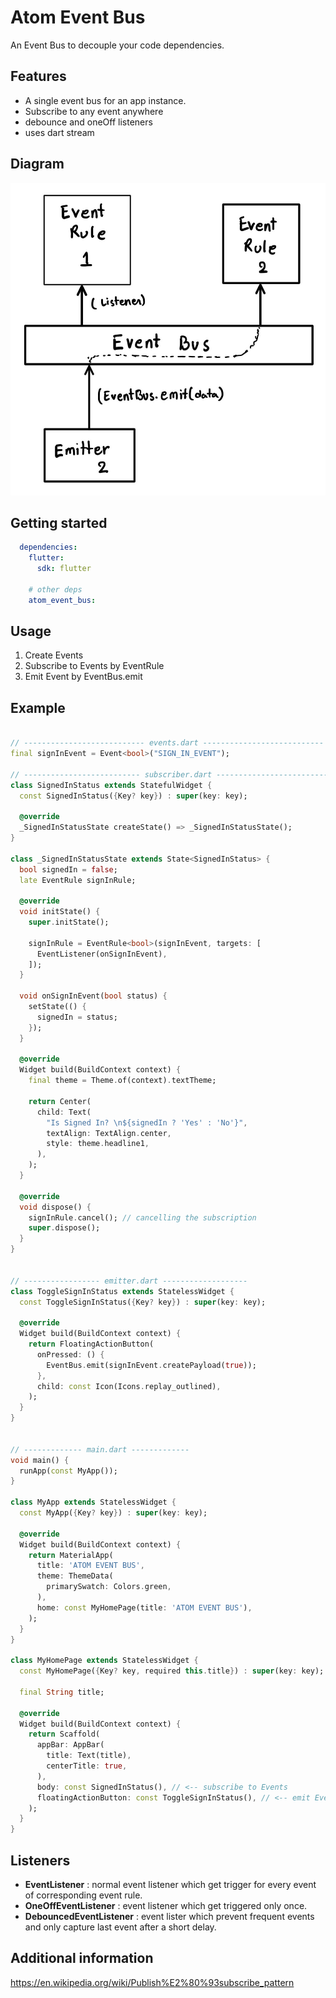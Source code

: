 <!-- 
This README describes the package. If you publish this package to pub.dev,
this README's contents appear on the landing page for your package.

For information about how to write a good package README, see the guide for
[writing package pages](https://dart.dev/guides/libraries/writing-package-pages). 

For general information about developing packages, see the Dart guide for
[creating packages](https://dart.dev/guides/libraries/create-library-packages)
and the Flutter guide for
[developing packages and plugins](https://flutter.dev/developing-packages). 
-->

# Atom Event Bus

An Event Bus to decouple your code dependencies.

## Features

- A single event bus for an app instance.
- Subscribe to any event anywhere
- debounce and oneOff listeners
- uses dart stream

## Diagram

<img src="https://raw.githubusercontent.com/raj457036/atom_event_bus/master/atom_event_bus.jpg" height="500">

## Getting started

```yaml
  dependencies:
    flutter:
      sdk: flutter
    
    # other deps
    atom_event_bus:
```


## Usage

1. Create Events
2. Subscribe to Events by EventRule
3. Emit Event by EventBus.emit

## Example


```dart

// --------------------------- events.dart ---------------------------
final signInEvent = Event<bool>("SIGN_IN_EVENT");

// -------------------------- subscriber.dart -------------------------
class SignedInStatus extends StatefulWidget {
  const SignedInStatus({Key? key}) : super(key: key);

  @override
  _SignedInStatusState createState() => _SignedInStatusState();
}

class _SignedInStatusState extends State<SignedInStatus> {
  bool signedIn = false;
  late EventRule signInRule;

  @override
  void initState() {
    super.initState();

    signInRule = EventRule<bool>(signInEvent, targets: [
      EventListener(onSignInEvent),
    ]);
  }

  void onSignInEvent(bool status) {
    setState(() {
      signedIn = status;
    });
  }

  @override
  Widget build(BuildContext context) {
    final theme = Theme.of(context).textTheme;

    return Center(
      child: Text(
        "Is Signed In? \n${signedIn ? 'Yes' : 'No'}",
        textAlign: TextAlign.center,
        style: theme.headline1,
      ),
    );
  }

  @override
  void dispose() {
    signInRule.cancel(); // cancelling the subscription
    super.dispose();
  }
}


// ----------------- emitter.dart -------------------
class ToggleSignInStatus extends StatelessWidget {
  const ToggleSignInStatus({Key? key}) : super(key: key);

  @override
  Widget build(BuildContext context) {
    return FloatingActionButton(
      onPressed: () {
        EventBus.emit(signInEvent.createPayload(true));
      },
      child: const Icon(Icons.replay_outlined),
    );
  }
}


// ------------- main.dart -------------
void main() {
  runApp(const MyApp());
}

class MyApp extends StatelessWidget {
  const MyApp({Key? key}) : super(key: key);

  @override
  Widget build(BuildContext context) {
    return MaterialApp(
      title: 'ATOM EVENT BUS',
      theme: ThemeData(
        primarySwatch: Colors.green,
      ),
      home: const MyHomePage(title: 'ATOM EVENT BUS'),
    );
  }
}

class MyHomePage extends StatelessWidget {
  const MyHomePage({Key? key, required this.title}) : super(key: key);

  final String title;

  @override
  Widget build(BuildContext context) {
    return Scaffold(
      appBar: AppBar(
        title: Text(title),
        centerTitle: true,
      ),
      body: const SignedInStatus(), // <-- subscribe to Events
      floatingActionButton: const ToggleSignInStatus(), // <-- emit Events
    );
  }
}

```

## Listeners

- **EventListener** : normal event listener which get trigger for every event of corresponding event rule.
- **OneOffEventListener** : event listener which get triggered only once.
- **DebouncedEventListener** : event lister which prevent frequent events and only capture last event after a short delay.


## Additional information

https://en.wikipedia.org/wiki/Publish%E2%80%93subscribe_pattern
